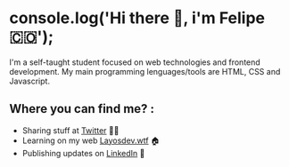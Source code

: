 # console.log('Hi there 👋, i'm Felipe🇨🇴');

I'm a self-taught student focused on web technologies and frontend development. My main programming lenguages/tools are HTML, CSS and Javascript.

## Where you can find me? :
- Sharing stuff at <a href="https://twitter.com/layosdev" target="_blank">Twitter</a> ✍🏾
- Learning on my web <a href="https://layosdev.wtf/" target="_blank">Layosdev.wtf</a> 🏠
- Publishing updates on <a href="https://www.linkedin.com/in/jfelipelayos/" target="_blank">LinkedIn</a> 💼
